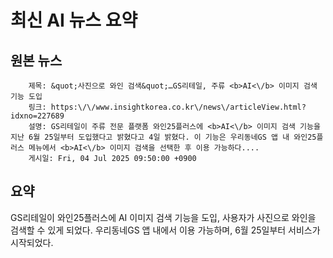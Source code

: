 # 최신 AI 뉴스 요약

## 원본 뉴스
		제목: &quot;사진으로 와인 검색&quot;…GS리테일, 주류 <b>AI<\/b> 이미지 검색 기능 도입
		링크: https:\/\/www.insightkorea.co.kr\/news\/articleView.html?idxno=227689
		설명: GS리테일이 주류 전문 플랫폼 와인25플러스에 <b>AI<\/b> 이미지 검색 기능을 지난 6월 25일부터 도입했다고 밝혔다고 4일 밝혔다. 이 기능은 우리동네GS 앱 내 와인25플러스 메뉴에서 <b>AI<\/b> 이미지 검색을 선택한 후 이용 가능하다.... 
		게시일: Fri, 04 Jul 2025 09:50:00 +0900


## 요약
GS리테일이 와인25플러스에 AI 이미지 검색 기능을 도입, 사용자가 사진으로 와인을 검색할 수 있게 되었다. 우리동네GS 앱 내에서 이용 가능하며, 6월 25일부터 서비스가 시작되었다.
